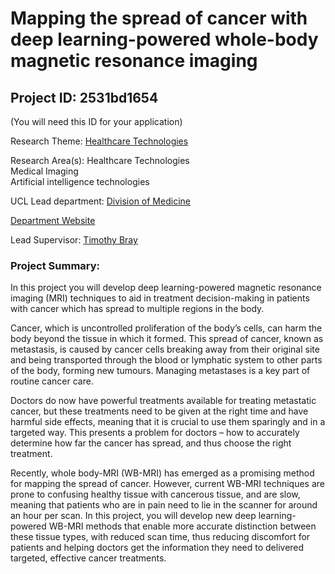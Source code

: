 # Mapping the spread of cancer with deep learning-powered whole-body magnetic resonance imaging

## Project ID: **2531bd1654**
(You will need this ID for your application)

Research Theme: [Healthcare Technologies](../themes/healthcare-technologies.md)

Research Area(s):
Healthcare Technologies<br />Medical Imaging<br />Artificial intelligence technologies

UCL Lead department: [Division of Medicine](../departments/division-of-medicine.md)

[Department Website](https://www.ucl.ac.uk/medicine)

Lead Supervisor: [Timothy Bray](https://profiles.ucl.ac.uk/50239)

### Project Summary:

In this project you will develop deep learning-powered magnetic resonance imaging (MRI) techniques to aid in treatment decision-making in patients with cancer which has spread to multiple regions in the body. 

Cancer, which is uncontrolled proliferation of the body’s cells, can harm the body beyond the tissue in which it formed.  This spread of cancer, known as metastasis, is caused by cancer cells breaking away from their original site and being transported through the blood or lymphatic system to other parts of the body, forming new tumours. Managing metastases is a key part of routine cancer care.

Doctors do now have powerful treatments available for treating metastatic cancer, but these treatments need to be given at the right time and have harmful side effects, meaning that it is crucial to use them sparingly and in a targeted way. This presents a problem for doctors – how to accurately determine how far the cancer has spread, and thus choose the right treatment. 

Recently, whole body-MRI (WB-MRI) has emerged as a promising method for mapping the spread of cancer. However, current WB-MRI techniques are prone to confusing healthy tissue with cancerous tissue, and are slow, meaning that patients who are in pain need to lie in the scanner for around an hour per scan. In this project, you will develop new deep learning-powered WB-MRI methods that enable more accurate distinction between these tissue types, with reduced scan time, thus reducing discomfort for patients and helping doctors get the information they need to delivered targeted, effective cancer treatments.
